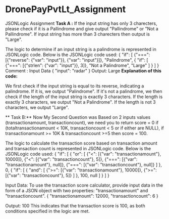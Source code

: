 # DronePayPvtLt_Assignment
JSONLogic Assignment
**Task A :** If the input string has only 3 charecters, please check if it is a Pallindrome and give output "Pallindrome" or "Not a Pallindrome". If input string has more than 3 charecters then output is "Large". 

The logic to determine if an input string is a palindrome is represented in JSONLogic code. Below is the JSONLogic 
code used:
{
  "if": [
    {"===": [{"reverse": {"var": "input"}}, {"var": "input"}]},
    "Palindrome",
    {
      "if": [
        {"===": [{"strlen": {"var": "input"}}, 3]},
        "Not a Palindrome",
        "Large"
      ]
    }
  ]
}
Comment : Input Data
{
  "input": "radar"
}
Output: Large
**Explanation of this code:**

We first check if the input string is equal to its reverse, indicating a palindrome.
If it is, we output "Palindrome".
If it's not a palindrome, we then check if the length of the input string is exactly 3 characters.
If the length is exactly 3 characters, we output "Not a Palindrome".
If the length is not 3 characters, we output "Large".

** Task B:** Now My Second Question was Based on 2 inputs values (transactionamount, transactioncount), we need you to return score = 0 if (totaltransactionamount < 10K, transactioncount < 5 or if either are NULL), if transactionamount >= 10K & transactioncount >=5 then score = 100. 

The logic to calculate the transaction score based on transaction amount and transaction count is represented in JSONLogic code. Below is the JSONLogic 
code used:
{
  "if": [
    {
      "or": [
        {"<": [{"var": "transactionamount"}, 10000]},
        {"<": [{"var": "transactioncount"}, 5]},
        {"===": [{"var": "transactionamount"}, null]},
        {"===": [{"var": "transactioncount"}, null]}
      ]
    },
    0,
    {
      "if": [
        {
          "and": [
            {">=": [{"var": "transactionamount"}, 10000]},
            {">=": [{"var": "transactioncount"}, 5]}
          ]
        },
        100,
        null
      ]
    }
  ]
}


Input Data: 
To use the transaction score calculator, provide input data in the form of a JSON object with two properties: "transactionamount" and "transactioncount". 
{
  "transactionamount": 12000,
  "transactioncount": 6
}

Output: 100
This indicates that the transaction score is 100, as both conditions specified in the logic are met.


